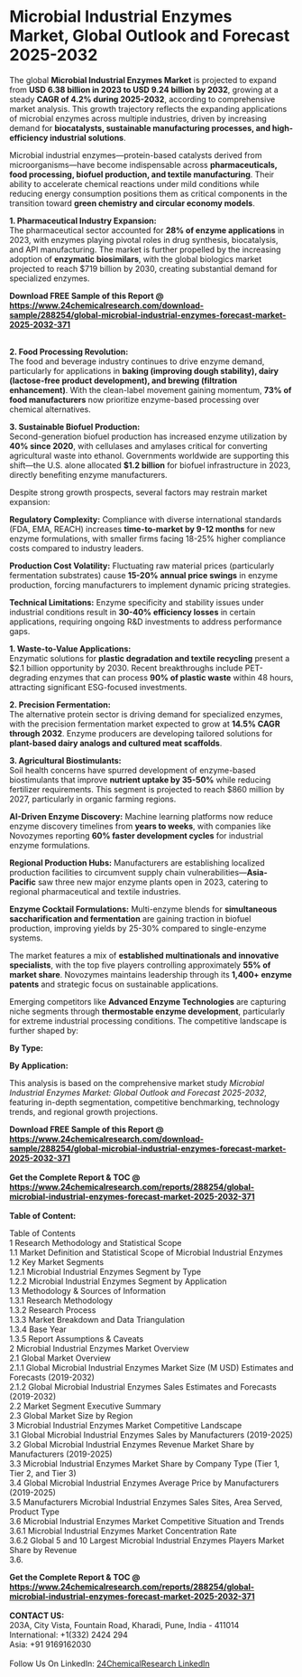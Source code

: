<h1>Microbial Industrial Enzymes Market, Global Outlook and Forecast 2025-2032</h1><p>The global <strong>Microbial Industrial Enzymes Market</strong> is projected to expand from <strong>USD 6.38 billion in 2023 to USD 9.24 billion by 2032</strong>, growing at a steady <strong>CAGR of 4.2% during 2025-2032</strong>, according to comprehensive market analysis. This growth trajectory reflects the expanding applications of microbial enzymes across multiple industries, driven by increasing demand for <strong>biocatalysts, sustainable manufacturing processes, and high-efficiency industrial solutions</strong>.</p><p>Microbial industrial enzymes—protein-based catalysts derived from microorganisms—have become indispensable across <strong>pharmaceuticals, food processing, biofuel production, and textile manufacturing</strong>. Their ability to accelerate chemical reactions under mild conditions while reducing energy consumption positions them as critical components in the transition toward <strong>green chemistry and circular economy models</strong>.</p><p><strong>1. Pharmaceutical Industry Expansion:</strong><br>
The pharmaceutical sector accounted for <strong>28% of enzyme applications</strong> in 2023, with enzymes playing pivotal roles in drug synthesis, biocatalysis, and API manufacturing. The market is further propelled by the increasing adoption of <strong>enzymatic biosimilars</strong>, with the global biologics market projected to reach $719 billion by 2030, creating substantial demand for specialized enzymes.</p><div><b>Download FREE Sample of this Report @ 
            <a href="https://www.24chemicalresearch.com/download-sample/288254/global-microbial-industrial-enzymes-forecast-market-2025-2032-371">
            https://www.24chemicalresearch.com/download-sample/288254/global-microbial-industrial-enzymes-forecast-market-2025-2032-371</a></b></div><br><p><strong>2. Food Processing Revolution:</strong><br>
The food and beverage industry continues to drive enzyme demand, particularly for applications in <strong>baking (improving dough stability), dairy (lactose-free product development), and brewing (filtration enhancement)</strong>. With the clean-label movement gaining momentum, <strong>73% of food manufacturers</strong> now prioritize enzyme-based processing over chemical alternatives.</p><p><strong>3. Sustainable Biofuel Production:</strong><br>
Second-generation biofuel production has increased enzyme utilization by <strong>40% since 2020</strong>, with cellulases and amylases critical for converting agricultural waste into ethanol. Governments worldwide are supporting this shift—the U.S. alone allocated <strong>$1.2 billion</strong> for biofuel infrastructure in 2023, directly benefiting enzyme manufacturers.</p><p>Despite strong growth prospects, several factors may restrain market expansion:</p><p><strong>Regulatory Complexity:</strong> Compliance with diverse international standards (FDA, EMA, REACH) increases <strong>time-to-market by 9-12 months</strong> for new enzyme formulations, with smaller firms facing 18-25% higher compliance costs compared to industry leaders.</p><p><strong>Production Cost Volatility:</strong> Fluctuating raw material prices (particularly fermentation substrates) cause <strong>15-20% annual price swings</strong> in enzyme production, forcing manufacturers to implement dynamic pricing strategies.</p><p><strong>Technical Limitations:</strong> Enzyme specificity and stability issues under industrial conditions result in <strong>30-40% efficiency losses</strong> in certain applications, requiring ongoing R&amp;D investments to address performance gaps.</p><p><strong>1. Waste-to-Value Applications:</strong><br>
Enzymatic solutions for <strong>plastic degradation and textile recycling</strong> present a $2.1 billion opportunity by 2030. Recent breakthroughs include PET-degrading enzymes that can process <strong>90% of plastic waste</strong> within 48 hours, attracting significant ESG-focused investments.</p><p><strong>2. Precision Fermentation:</strong><br>
The alternative protein sector is driving demand for specialized enzymes, with the precision fermentation market expected to grow at <strong>14.5% CAGR through 2032</strong>. Enzyme producers are developing tailored solutions for <strong>plant-based dairy analogs and cultured meat scaffolds</strong>.</p><p><strong>3. Agricultural Biostimulants:</strong><br>
Soil health concerns have spurred development of enzyme-based biostimulants that improve <strong>nutrient uptake by 35-50%</strong> while reducing fertilizer requirements. This segment is projected to reach $860 million by 2027, particularly in organic farming regions.</p><p><strong>AI-Driven Enzyme Discovery:</strong> Machine learning platforms now reduce enzyme discovery timelines from <strong>years to weeks</strong>, with companies like Novozymes reporting <strong>60% faster development cycles</strong> for industrial enzyme formulations.</p><p><strong>Regional Production Hubs:</strong> Manufacturers are establishing localized production facilities to circumvent supply chain vulnerabilities—<strong>Asia-Pacific</strong> saw three new major enzyme plants open in 2023, catering to regional pharmaceutical and textile industries.</p><p><strong>Enzyme Cocktail Formulations:</strong> Multi-enzyme blends for <strong>simultaneous saccharification and fermentation</strong> are gaining traction in biofuel production, improving yields by 25-30% compared to single-enzyme systems.</p><p>The market features a mix of <strong>established multinationals and innovative specialists</strong>, with the top five players controlling approximately <strong>55% of market share</strong>. Novozymes maintains leadership through its <strong>1,400+ enzyme patents</strong> and strategic focus on sustainable applications.</p><p>Emerging competitors like <strong>Advanced Enzyme Technologies</strong> are capturing niche segments through <strong>thermostable enzyme development</strong>, particularly for extreme industrial processing conditions. The competitive landscape is further shaped by:</p><p><strong>By Type:</strong></p><p><strong>By Application:</strong></p><p>This analysis is based on the comprehensive market study <em>Microbial Industrial Enzymes Market: Global Outlook and Forecast 2025-2032</em>, featuring in-depth segmentation, competitive benchmarking, technology trends, and regional growth projections.</p><div><b>Download FREE Sample of this Report @ 
            <a href="https://www.24chemicalresearch.com/download-sample/288254/global-microbial-industrial-enzymes-forecast-market-2025-2032-371">
            https://www.24chemicalresearch.com/download-sample/288254/global-microbial-industrial-enzymes-forecast-market-2025-2032-371</a></b></div><br><div><b>Get the Complete Report & TOC @ 
            <a href="https://www.24chemicalresearch.com/reports/288254/global-microbial-industrial-enzymes-forecast-market-2025-2032-371">
            https://www.24chemicalresearch.com/reports/288254/global-microbial-industrial-enzymes-forecast-market-2025-2032-371</a></b></div><br>
            <b>Table of Content:</b><p>Table of Contents<br />
1 Research Methodology and Statistical Scope<br />
1.1 Market Definition and Statistical Scope of Microbial Industrial Enzymes<br />
1.2 Key Market Segments<br />
1.2.1 Microbial Industrial Enzymes Segment by Type<br />
1.2.2 Microbial Industrial Enzymes Segment by Application<br />
1.3 Methodology & Sources of Information<br />
1.3.1 Research Methodology<br />
1.3.2 Research Process<br />
1.3.3 Market Breakdown and Data Triangulation<br />
1.3.4 Base Year<br />
1.3.5 Report Assumptions & Caveats<br />
2 Microbial Industrial Enzymes Market Overview<br />
2.1 Global Market Overview<br />
2.1.1 Global Microbial Industrial Enzymes Market Size (M USD) Estimates and Forecasts (2019-2032)<br />
2.1.2 Global Microbial Industrial Enzymes Sales Estimates and Forecasts (2019-2032)<br />
2.2 Market Segment Executive Summary<br />
2.3 Global Market Size by Region<br />
3 Microbial Industrial Enzymes Market Competitive Landscape<br />
3.1 Global Microbial Industrial Enzymes Sales by Manufacturers (2019-2025)<br />
3.2 Global Microbial Industrial Enzymes Revenue Market Share by Manufacturers (2019-2025)<br />
3.3 Microbial Industrial Enzymes Market Share by Company Type (Tier 1, Tier 2, and Tier 3)<br />
3.4 Global Microbial Industrial Enzymes Average Price by Manufacturers (2019-2025)<br />
3.5 Manufacturers Microbial Industrial Enzymes Sales Sites, Area Served, Product Type<br />
3.6 Microbial Industrial Enzymes Market Competitive Situation and Trends<br />
3.6.1 Microbial Industrial Enzymes Market Concentration Rate<br />
3.6.2 Global 5 and 10 Largest Microbial Industrial Enzymes Players Market Share by Revenue<br />
3.6.</p><div><b>Get the Complete Report & TOC @ 
            <a href="https://www.24chemicalresearch.com/reports/288254/global-microbial-industrial-enzymes-forecast-market-2025-2032-371">
            https://www.24chemicalresearch.com/reports/288254/global-microbial-industrial-enzymes-forecast-market-2025-2032-371</a></b></div><br><b>CONTACT US:</b><br>
            203A, City Vista, Fountain Road, Kharadi, Pune, India - 411014<br>
            International: +1(332) 2424 294<br>
            Asia: +91 9169162030 <br><br>
            Follow Us On LinkedIn: <a href="https://www.linkedin.com/company/24chemicalresearch/">24ChemicalResearch LinkedIn</a>